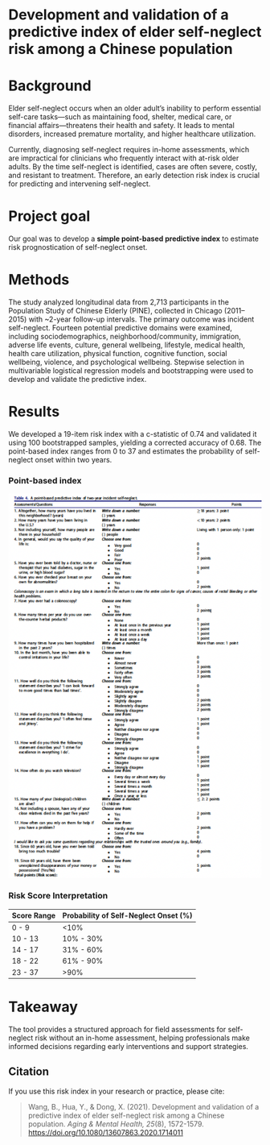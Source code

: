 # Development and validation of a predictive index of elder self-neglect risk among a Chinese population

# Background 

Elder self-neglect occurs when an older adult’s inability to perform essential self-care tasks—such as maintaining food, shelter, medical care, or financial affairs—threatens their health and safety. It leads to mental disorders, increased premature mortality, and higher healthcare utilization.

Currently, diagnosing self-neglect requires in-home assessments, which are impractical for clinicians who frequently interact with at-risk older adults. By the time self-neglect is identified, cases are often severe, costly, and resistant to treatment. Therefore, an early detection risk index is crucial for predicting and intervening self-neglect.

# Project goal

Our goal was to develop a **simple point-based predictive index** to estimate risk prognostication of self-neglect onset. 

# Methods

The study analyzed longitudinal data from 2,713 participants in the Population Study of Chinese Elderly (PINE), collected in Chicago (2011–2015) with ~2-year follow-up intervals. The primary outcome was incident self-neglect. Fourteen potential predictive domains were examined, including sociodemographics, neighborhood/community, immigration, adverse life events, culture, general wellbeing, lifestyle, medical health, health care utilization, physical function, cognitive function, social wellbeing, violence, and psychological wellbeing. Stepwise selection in multivariable logistical regression models and bootstrapping were used to develop and validate the predictive index. 

# Results  

We developed a 19-item risk index with a c-statistic of 0.74 and validated it using 100 bootstrapped samples, yielding a corrected accuracy of 0.68. The point-based index ranges from 0 to 37 and estimates the probability of self-neglect onset within two years.

### Point-based index

<img src="risk_index.png" width="800">

### Risk Score Interpretation

| Score Range | Probability of Self-Neglect Onset (%) |
|------------|--------------------------------------|
| 0 - 9      | <10%                                |
| 10 - 13    | 10% - 30%                           |
| 14 - 17    | 31% - 60%                           |
| 18 - 22    | 61% - 90%                           |
| 23 - 37    | >90%                                |

# Takeaway

The tool provides a structured approach for field assessments for self-neglect risk without an in-home assessment, helping professionals make informed decisions regarding early interventions and support strategies. 

## **Citation**  

If you use this risk index in your research or practice, please cite:  

> Wang, B., Hua, Y., & Dong, X. (2021). Development and validation of a predictive index of elder self-neglect risk among a Chinese population. *Aging & Mental Health, 25*(8), 1572-1579. https://doi.org/10.1080/13607863.2020.1714011  






